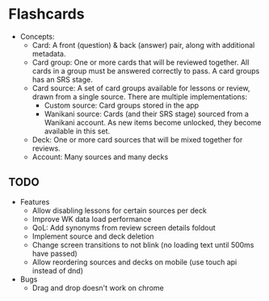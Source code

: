 # Flashcards

* Concepts:
  * Card: A front (question) & back (answer) pair, along with additional metadata.
  * Card group: One or more cards that will be reviewed together. All cards in a group must be
    answered correctly to pass. A card groups has an SRS stage.
  * Card source: A set of card groups available for lessons or review, drawn from a single
    source. There are multiple implementations:
    * Custom source: Card groups stored in the app
    * Wanikani source: Cards (and their SRS stage) sourced from a Wanikani account. As new
      items become unlocked, they become available in this set.
  * Deck: One or more card sources that will be mixed together for reviews.
  * Account: Many sources and many decks

## TODO

* Features
  * Allow disabling lessons for certain sources per deck
  * Improve WK data load performance
  * QoL: Add synonyms from review screen details foldout
  * Implement source and deck deletion
  * Change screen transitions to not blink (no loading text until 500ms have passed)
  * Allow reordering sources and decks on mobile (use touch api instead of dnd)
* Bugs
  * Drag and drop doesn't work on chrome

